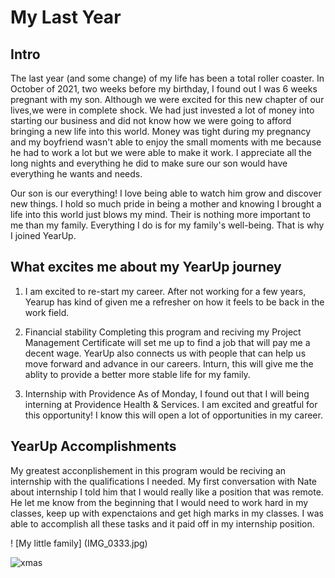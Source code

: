# **My Last Year**

## Intro

The last year (and some change) of my life has been a total roller coaster. In October of 2021, two weeks before my birthday, I found out I was 6 weeks pregnant with my son. Although we were excited for this new chapter of our lives,we were in complete shock. We had just invested a lot of money into starting our business and did not know how we were going to afford bringing a new life into this world. Money was tight during my pregnancy and my boyfriend wasn't able to enjoy the small moments with me because he had to work a lot but we were able to make it work. I appreciate all the long nights and everything he did to make sure our son would have everything he wants and needs. 

Our son is our everything! I love being able to watch him grow and discover new things. I hold so much pride in being a mother and knowing I brought a life into this world just blows my mind. Their is nothing more important to me than my family. Everything I do is for my family's well-being. That is why I joined YearUp.

## What excites me about my YearUp journey

1. I am excited to re-start my career.
  After not working for a few years, Yearup has kind of given me a refresher on how it feels to be back in the work field.

2. Financial stability
   Completing this program and reciving my Project Management Certificate will set me up to find a job that will pay me a decent wage. YearUp also connects us with people that can help us move forward and advance in our careers. Inturn, this will give me the ablity to provide a better more stable life for my family.
   
3. Internship with Providence
   As of Monday, I found out that I will being interning at Providence Health & Services. I am excited and greatful for this opportunity! I know this will open a lot of opportunities in my career.
   
## YearUp Accomplishments

My greatest acconplishement in this program would be reciving an internship with the qualifications I needed. My first conversation with Nate about internship I told him that I would really like a position that was remote. He let me know from the beginning that I would need to work hard in my classes, keep up with expenctaions and get high marks in my classes. I was able to accomplish all these tasks and it paid off in my internship position. 

! [My little family] (IMG_0333.jpg)

![xmas](https://user-images.githubusercontent.com/127261045/224221416-1c8c8dd3-3ed0-4114-b337-5cf787dda7d7.jpg)


